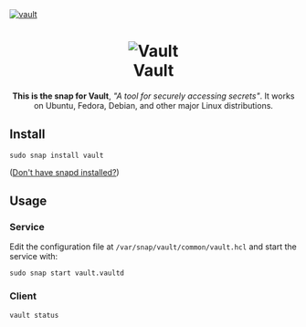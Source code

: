 <a href="https://snapcraft.io/vault">
  <img alt="vault" src="https://snapcraft.io/vault/badge.svg" />
</a>

<h1 align="center">
  <img src="https://cloud.githubusercontent.com/assets/416727/24112835/03b57de4-0d58-11e7-81f5-9056cac5b427.png" alt="Vault">
  <br />
  Vault
</h1>

<p align="center"><b>This is the snap for Vault</b>, <i>"A tool for securely accessing secrets"</i>. It works on Ubuntu, Fedora, Debian, and other major Linux
distributions.</p>

## Install

    sudo snap install vault

([Don't have snapd installed?](https://snapcraft.io/docs/core/install))

## Usage

### Service

Edit the configuration file at `/var/snap/vault/common/vault.hcl` and start the service with:

```shell
sudo snap start vault.vaultd
```

### Client

```shell
vault status
```
